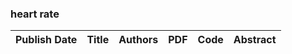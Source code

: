 
### heart rate
|Publish Date|Title|Authors|PDF|Code|Abstract|
| :---: | :---: | :---: | :---: | :---: | :---: |

